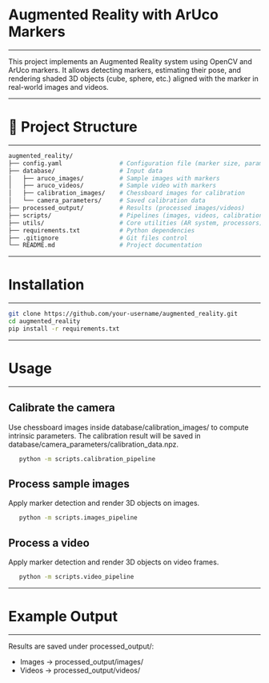 # Augmented Reality with ArUco Markers
--------------------------------------

This project implements an Augmented Reality system using OpenCV and ArUco markers.
It allows detecting markers, estimating their pose, and rendering shaded 3D objects
(cube, sphere, etc.) aligned with the marker in real-world images and videos.

--------------------------------------
# 📂 Project Structure
--------------------------------------
```bash
augmented_reality/
├── config.yaml                # Configuration file (marker size, parameters)
├── database/                  # Input data
│   ├── aruco_images/          # Sample images with markers
│   ├── aruco_videos/          # Sample video with markers
│   ├── calibration_images/    # Chessboard images for calibration
│   └── camera_parameters/     # Saved calibration data
├── processed_output/          # Results (processed images/videos)
├── scripts/                   # Pipelines (images, videos, calibration)
├── utils/                     # Core utilities (AR system, processors)
├── requirements.txt           # Python dependencies
├── .gitignore                 # Git files control
└── README.md                  # Project documentation
```

--------------------------------------
# Installation
--------------------------------------
```bash
git clone https://github.com/your-username/augmented_reality.git
cd augmented_reality
pip install -r requirements.txt
```

--------------------------------------
# Usage
--------------------------------------
## Calibrate the camera
   Use chessboard images inside database/calibration_images/ to compute intrinsic parameters.
   The calibration result will be saved in database/camera_parameters/calibration_data.npz.

```bash
   python -m scripts.calibration_pipeline
```

## Process sample images
   Apply marker detection and render 3D objects on images.

```bash
   python -m scripts.images_pipeline
```

## Process a video
   Apply marker detection and render 3D objects on video frames.

```bash
   python -m scripts.video_pipeline
```

--------------------------------------
# Example Output
--------------------------------------
Results are saved under processed_output/:
- Images → processed_output/images/
- Videos → processed_output/videos/
